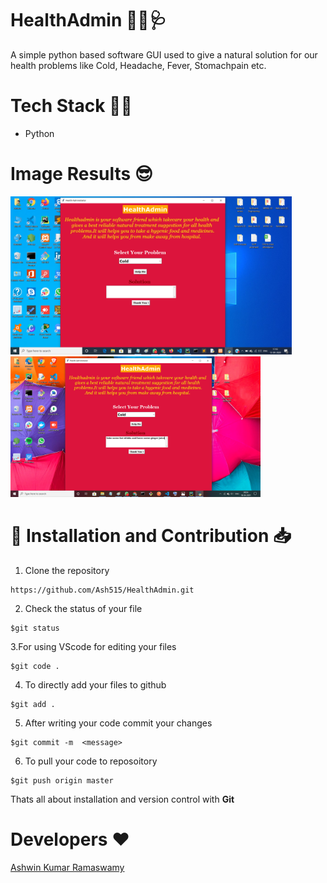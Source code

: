 # HealthAdmin 👨‍🔬🩺
A simple python based software GUI used to give a natural solution for our health problems like Cold, Headache, Fever, Stomachpain etc.

#  Tech Stack 👩‍💻
- Python

# Image Results 😎
<img src="Image Output/HealthAdmin OP.png" width="450px">  <img src="Image Output/OP1.png" width="400px">
# 🚀&nbsp;Installation and Contribution 📥
1. Clone the repository 
```
https://github.com/Ash515/HealthAdmin.git
```
2. Check the status of your file 
```
$git status
```

3.For using VScode for editing your files 
```
$git code .
```
4. To directly add your files to github
```
$git add .
```
5. After writing your code commit your changes 
```
$git commit -m  <message>
```
6. To pull your code to reposoitory
```
$git push origin master
```
Thats all about installation and version control with **Git**

# Developers ❤
[Ashwin Kumar Ramaswamy](https://github.com/Ash515)

